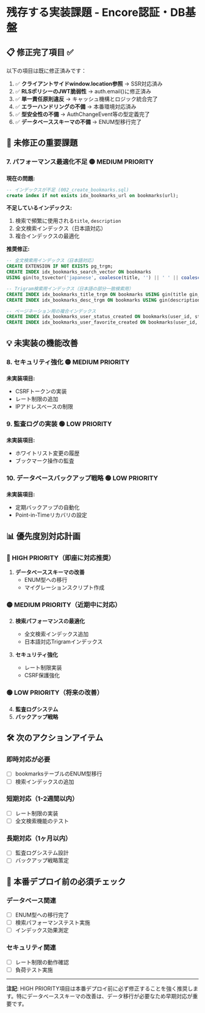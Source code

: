 # 残存する実装課題 - Encore認証・DB基盤

## 📋 修正完了項目 ✅

以下の項目は既に修正済みです：

1. ✅ **クライアントサイドwindow.location参照** → SSR対応済み
2. ✅ **RLSポリシーのJWT脆弱性** → auth.email()に修正済み  
3. ✅ **単一責任原則違反** → キャッシュ機構とロジック統合完了
4. ✅ **エラーハンドリングの不備** → 本番環境対応済み
5. ✅ **型安全性の不備** → AuthChangeEvent等の型定義完了
6. ✅ **データベーススキーマの不備** → ENUM型移行完了

## 🚨 未修正の重要課題

### 7. **パフォーマンス最適化不足** 🟡 MEDIUM PRIORITY

**現在の問題:**
```sql
-- インデックスが不足 (002_create_bookmarks.sql)
create index if not exists idx_bookmarks_url on bookmarks(url);
```

**不足しているインデックス:**
1. 検索で頻繁に使用される`title`, `description`
2. 全文検索インデックス（日本語対応）
3. 複合インデックスの最適化

**推奨修正:**
```sql
-- 全文検索用インデックス（日本語対応）
CREATE EXTENSION IF NOT EXISTS pg_trgm;
CREATE INDEX idx_bookmarks_search_vector ON bookmarks 
USING gin(to_tsvector('japanese', coalesce(title, '') || ' ' || coalesce(description, '')));

-- Trigram検索用インデックス（日本語の部分一致検索用）
CREATE INDEX idx_bookmarks_title_trgm ON bookmarks USING gin(title gin_trgm_ops);
CREATE INDEX idx_bookmarks_desc_trgm ON bookmarks USING gin(description gin_trgm_ops);

-- ページネーション用の複合インデックス
CREATE INDEX idx_bookmarks_user_status_created ON bookmarks(user_id, status, created_at DESC);
CREATE INDEX idx_bookmarks_user_favorite_created ON bookmarks(user_id, is_favorite, created_at DESC);
```

## 💡 未実装の機能改善

### 8. **セキュリティ強化** 🟡 MEDIUM PRIORITY

**未実装項目:**
- CSRFトークンの実装
- レート制限の追加  
- IPアドレスベースの制限

### 9. **監査ログの実装** 🟢 LOW PRIORITY

**未実装項目:**
- ホワイトリスト変更の履歴
- ブックマーク操作の監査

### 10. **データベースバックアップ戦略** 🟢 LOW PRIORITY

**未実装項目:**
- 定期バックアップの自動化
- Point-in-Timeリカバリの設定

## 📊 優先度別対応計画

### 🔴 HIGH PRIORITY（即座に対応推奨）
1. **データベーススキーマの改善**
   - ENUM型への移行
   - マイグレーションスクリプト作成

### 🟡 MEDIUM PRIORITY（近期中に対応）
2. **検索パフォーマンスの最適化**
   - 全文検索インデックス追加
   - 日本語対応Trigramインデックス

3. **セキュリティ強化**
   - レート制限実装
   - CSRF保護強化

### 🟢 LOW PRIORITY（将来の改善）
4. **監査ログシステム**
5. **バックアップ戦略**

## 🛠️ 次のアクションアイテム

### 即時対応が必要
- [ ] bookmarksテーブルのENUM型移行
- [ ] 検索インデックスの追加

### 短期対応（1-2週間以内）
- [ ] レート制限の実装
- [ ] 全文検索機能のテスト

### 長期対応（1ヶ月以内）
- [ ] 監査ログシステム設計
- [ ] バックアップ戦略策定

## 🎯 本番デプロイ前の必須チェック

### データベース関連
- [ ] ENUM型への移行完了
- [ ] 検索パフォーマンステスト実施
- [ ] インデックス効果測定

### セキュリティ関連  
- [ ] レート制限の動作確認
- [ ] 負荷テスト実施

---

**注記**: HIGH PRIORITY項目は本番デプロイ前に必ず修正することを強く推奨します。特にデータベーススキーマの改善は、データ移行が必要なため早期対応が重要です。